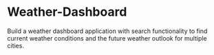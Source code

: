 # Weather-Dashboard
Build a weather dashboard application with search functionality to find current weather conditions and the future weather outlook for multiple cities. 
